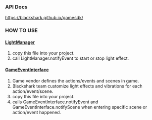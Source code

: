 ### API Docs
https://blackshark.github.io/gamesdk/
### HOW TO USE
#### [LightManager](https://github.com/Blackshark/gamesdk/blob/master/app/src/main/java/com/blackshark/gamesdk/LightManager.java)
1. copy this file into your project.
2. call LightManager.notifyEvent to start or stop light effect.
#### [GameEventInterface](https://blackshark.github.io/gamesdk/com/blackshark/gamesdk/GameEventInterface.html)
1. Game vendor defines the actions/events and scenes in game.
2. Blackshark team customize light effects and vibrations for each action/event/scene.
3. copy this file into your project.
4. calls GameEventInterface.notifyEvent and GameEventInterface.notifyScene when entering specific scene or action/event happened.
